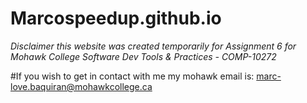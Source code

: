 # Marcospeedup.github.io
*Disclaimer this website was created temporarily for Assignment 6 for Mohawk College Software Dev Tools &amp; Practices - COMP-10272*

#If you wish to get in contact with me my mohawk email is: marc-love.baquiran@mohawkcollege.ca
